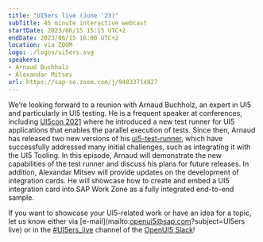 ```yaml
---
title: "UI5ers live (June '23)"
subTitle: 45 minute interactive webcast
startDate: 2023/06/15 15:15 UTC+2
endDate: 2023/06/15 16:00 UTC+2
location: via ZOOM
logo: ./logos/ui5ers.svg
speakers:
- Arnaud Buchholz
- Alexandar Mitsev
url: https://sap-se.zoom.com/j/94833714827
---
```

We’re looking forward to a reunion with Arnaud Buchholz, an expert in UI5 and particularly in UI5 testing. He is a frequent speaker at conferences, including [UI5con 2021](https://youtu.be/EBp0bdIqu4s) where he introduced a new test runner for UI5 applications that enables the parallel execution of tests. Since then, Arnaud has released two new versions of his [ui5-test-runner](https://github.com/ArnaudBuchholz/ui5-test-runner), which have successfully addressed many initial challenges, such as integrating it with the UI5 Tooling. In this episode, Arnaud will demonstrate the new capabilities of the test runner and discuss his plans for future releases. In addition, Alexandar Mitsev will provide updates on the development of integration cards. He will showcase how to create and embed a UI5 integration card into SAP Work Zone as a fully integrated end-to-end sample. 

If you want to showcase your UI5-related work or have an idea for a topic, let us know either via [e-mail](mailto:openui5@sap.com?subject=UI5ers live) or in the 
[#UI5ers_live](https://openui5.slack.com/archives/C01CP60AAN7) channel of the [OpenUI5 Slack](https://ui5-slack-invite.cfapps.eu10.hana.ondemand.com/)!
